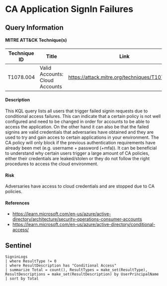 # CA Application SignIn Failures

## Query Information

#### MITRE ATT&CK Technique(s)

| Technique ID | Title    | Link    |
| ---  | --- | --- |
| T1078.004 | Valid Accounts: Cloud Accounts | https://attack.mitre.org/techniques/T1078/004/|

#### Description
This KQL query lists all users that trigger failed signin requests due to conditional access failures. This can indicate that a certain policy is not well configured and need to be changed in order for accounts to be able to access the application. On the other hand it can also be that the failed signins are valid credentials that adversaries have obtained and they are used to try and gain acces to certain applications in your environment. The CA policy will only block if the previous authentication requirements have already been met (e.g. username + password (+mfa)). It can be beneficial to understand why certain users trigger a large amount of CA policies, either their credentials are leaked/stolen or they do not follow the right procedures to access the cloud environment.

#### Risk
Adversaries have access to cloud credentials and are stopped due to CA policies.

#### References
- https://learn.microsoft.com/en-us/azure/active-directory/architecture/security-operations-consumer-accounts
- https://learn.microsoft.com/en-us/azure/active-directory/conditional-access/


## Sentinel
```KQL
SigninLogs
| where ResultType != 0
| where ResultDescription has "Conditional Access"
| summarize Total = count(), ResultTypes = make_set(ResultType), ResultDescriptions = make_set(ResultDescription) by UserPrincipalName
| sort by Total
```
